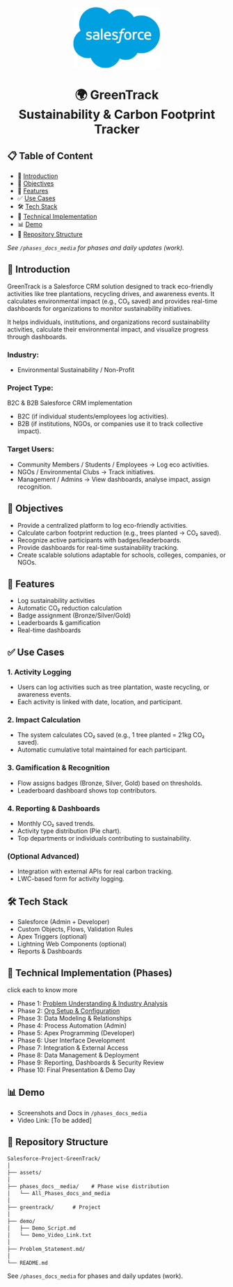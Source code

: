 <div align=center>
    <img src="assets/Salesforce.com_logo.png" alt="salesforce-img" width="200"  />
</div>
<div align=center>
    
# 🌍 GreenTrack <br> Sustainability & Carbon Footprint Tracker
</div>

## 📋 <a name="table">Table of Content</a>
- 🔎 [Introduction](#introduction)
- 🎯 [Objectives](#objectives)
- 🚀 [Features](#features)
- ✅ [Use Cases](#usecases)
- 🛠️ [Tech Stack](#techstack)
- 🔑 [Technical Implementation](#techimp)
- 📊 [Demo](#demo)
- 📂 [Repository Structure](#repostr)

*See `/phases_docs_media` for phases and daily updates (work).*

## 🔎 <a name="introduction">Introduction</a>
GreenTrack is a Salesforce CRM solution designed to track eco-friendly activities like tree plantations, recycling drives, and awareness events. It calculates environmental impact (e.g., CO₂ saved) and provides real-time dashboards for organizations to monitor sustainability initiatives.

It helps individuals, institutions, and organizations record sustainability activities, calculate their environmental impact, and visualize progress through dashboards.

### Industry:
- Environmental Sustainability / Non-Profit

### Project Type:
B2C & B2B Salesforce CRM implementation
- B2C (if individual students/employees log activities).
- B2B (if institutions, NGOs, or companies use it to track collective impact).

### Target Users:
- Community Members / Students / Employees → Log eco activities.
- NGOs / Environmental Clubs → Track initiatives.
- Management / Admins → View dashboards, analyse impact, assign recognition.


## 🎯 <a name="objectives">Objectives</a>
- Provide a centralized platform to log eco-friendly activities.
- Calculate carbon footprint reduction (e.g., trees planted → CO₂ saved).
- Recognize active participants with badges/leaderboards.
- Provide dashboards for real-time sustainability tracking.
- Create scalable solutions adaptable for schools, colleges, companies, or NGOs.


## 🚀 <a name="features">Features</a>
- Log sustainability activities
- Automatic CO₂ reduction calculation
- Badge assignment (Bronze/Silver/Gold)
- Leaderboards & gamification
- Real-time dashboards


## ✅ <a name="usecases">Use Cases</a>
### 1. Activity Logging
- Users can log activities such as tree plantation, waste recycling, or awareness events.
- Each activity is linked with date, location, and participant.

### 2. Impact Calculation
- The system calculates CO₂ saved (e.g., 1 tree planted = 21kg CO₂ saved).
- Automatic cumulative total maintained for each participant.

### 3. Gamification & Recognition
- Flow assigns badges (Bronze, Silver, Gold) based on thresholds.
- Leaderboard dashboard shows top contributors.

### 4. Reporting & Dashboards
- Monthly CO₂ saved trends.
- Activity type distribution (Pie chart).
- Top departments or individuals contributing to sustainability.

### (Optional Advanced)
- Integration with external APIs for real carbon tracking.
- LWC-based form for activity logging.


## 🛠️ <a name="techstack">Tech Stack</a>
- Salesforce (Admin + Developer)
- Custom Objects, Flows, Validation Rules
- Apex Triggers (optional)
- Lightning Web Components (optional)
- Reports & Dashboards


## 🔑 <a name="techimp">Technical Implementation (Phases)</a>
click each to know more

- Phase 1: [Problem Understanding & Industry Analysis](docs_media/Phase_1) 
- Phase 2: [Org Setup & Configuration](docs_media/Phase_2)
- Phase 3: Data Modeling & Relationships
- Phase 4: Process Automation (Admin)
- Phase 5: Apex Programming (Developer)
- Phase 6: User Interface Development
- Phase 7: Integration & External Access
- Phase 8: Data Management & Deployment
- Phase 9: Reporting, Dashboards & Security Review
- Phase 10: Final Presentation & Demo Day


## 📊 <a name="demo">Demo<a/>
- Screenshots and Docs in `/phases_docs_media`
- Video Link: [To be added]


## 📂 <a name="repostr">Repository Structure</a>
```
Salesforce-Project-GreenTrack/
│
├── assets/
│
├── phases_docs__media/    # Phase wise distribution
│   └── All_Phases_docs_and_media
│
├── greentrack/      # Project
│
├── demo/
│   ├── Demo_Script.md
│   └── Demo_Video_Link.txt
│
├── Problem_Statement.md/
│
└── README.md
```
See `/phases_docs_media` for phases and daily updates (work).
